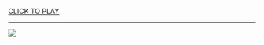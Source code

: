 
<a href="https://premium76.site?title=proxy_games_unblocked&ref=13M">CLICK TO PLAY</a></h3>
<hr>

<a href="https://premium76.site?title=proxy_games_unblocked&ref=13M"><img src="https://clearcache.store/games.png"></a>


